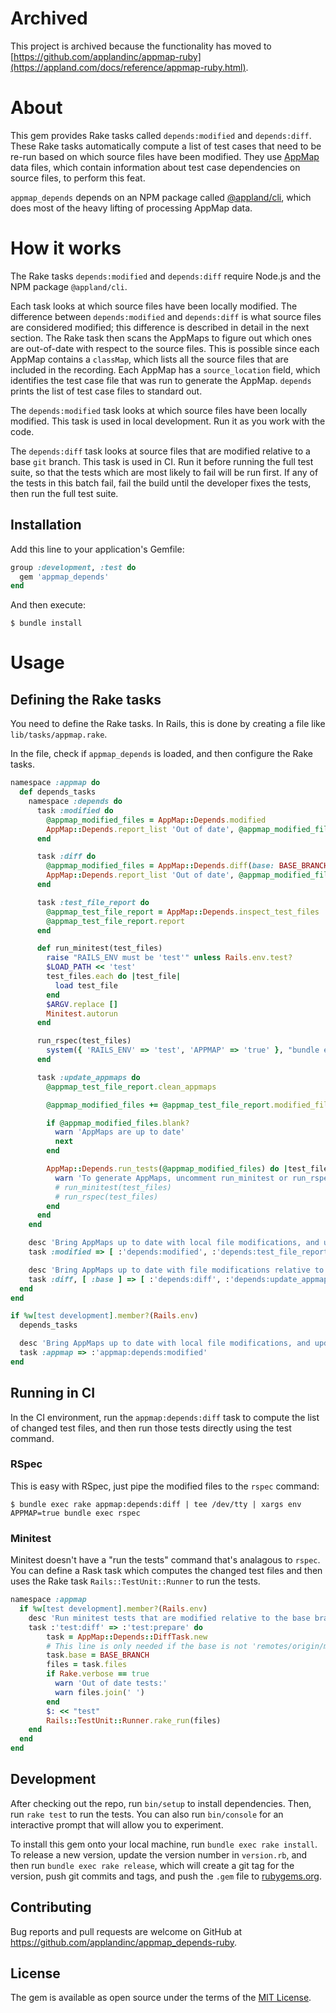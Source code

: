 # Archived

This project is archived because the functionality has moved to [https://github.com/applandinc/appmap-ruby](https://appland.com/docs/reference/appmap-ruby.html).

# About

This gem provides Rake tasks called `depends:modified` and `depends:diff`. These Rake tasks automatically compute a list of test cases that need to be re-run based on which source files have been modified. They use [AppMap](https://github.com/applandinc/appmap-ruby) data files, which contain information about test case dependencies on source files, to perform this feat.

`appmap_depends` depends on an NPM package called [@appland/cli](https://www.npmjs.com/package/@appland/cli), which does most of the heavy lifting of processing AppMap data.

# How it works

The Rake tasks `depends:modified` and `depends:diff` require Node.js and the NPM package `@appland/cli`.

Each task looks at which source files have been locally modified. The difference between `depends:modified` and `depends:diff` is what source files are considered modified; this difference is described in detail in the next section. The Rake task then scans the AppMaps to figure out which ones are out-of-date with respect to the source files. This is possible since each AppMap contains a `classMap`, which lists all the source files that are included in the recording. Each AppMap has a `source_location` field, which identifies the test case file that was run to generate the AppMap. `depends` prints the list of test case files to standard out.

The `depends:modified` task looks at which source files have been locally modified. This task is used in local development. Run it as you work with the code.

The `depends:diff` task looks at source files that are modified relative to a base `git` branch. This task is used in CI. Run it before running the full test suite, so that the tests which are most likely to fail will be run first. If any of the tests in this batch fail, fail the build until the developer fixes the tests, then run the full test suite.

## Installation

Add this line to your application's Gemfile:

```ruby
group :development, :test do
  gem 'appmap_depends'
end
```

And then execute:

```sh-session
$ bundle install
```

# Usage

## Defining the Rake tasks

You need to define the Rake tasks. In Rails, this is done by creating a file like `lib/tasks/appmap.rake`.

In the file, check if `appmap_depends` is loaded, and then configure the Rake tasks.

```ruby
namespace :appmap do
  def depends_tasks
    namespace :depends do
      task :modified do
        @appmap_modified_files = AppMap::Depends.modified
        AppMap::Depends.report_list 'Out of date', @appmap_modified_files
      end

      task :diff do
        @appmap_modified_files = AppMap::Depends.diff(base: BASE_BRANCH)
        AppMap::Depends.report_list 'Out of date', @appmap_modified_files
      end

      task :test_file_report do
        @appmap_test_file_report = AppMap::Depends.inspect_test_files
        @appmap_test_file_report.report
      end

      def run_minitest(test_files)
        raise "RAILS_ENV must be 'test'" unless Rails.env.test?
        $LOAD_PATH << 'test'
        test_files.each do |test_file|
          load test_file
        end
        $ARGV.replace []
        Minitest.autorun
      end

      run_rspec(test_files)
        system({ 'RAILS_ENV' => 'test', 'APPMAP' => 'true' }, "bundle exec rspec --format Fuubar #{test_files.map(&:shellescape).join(' ')}")
      end

      task :update_appmaps do
        @appmap_test_file_report.clean_appmaps

        @appmap_modified_files += @appmap_test_file_report.modified_files

        if @appmap_modified_files.blank?
          warn 'AppMaps are up to date'
          next
        end

        AppMap::Depends.run_tests(@appmap_modified_files) do |test_files|
          warn 'To generate AppMaps, uncomment run_minitest or run_rspec as appropriate for your project'
          # run_minitest(test_files)
          # run_rspec(test_files)
        end
      end
    end

    desc 'Bring AppMaps up to date with local file modifications, and updated derived data such as Swagger files'
    task :modified => [ :'depends:modified', :'depends:test_file_report', :'depends:update_appmaps', :swagger ]

    desc 'Bring AppMaps up to date with file modifications relative to the base branch'
    task :diff, [ :base ] => [ :'depends:diff', :'depends:update_appmaps', :swagger, :'swagger:uptodate' ]
  end
end

if %w[test development].member?(Rails.env)
  depends_tasks

  desc 'Bring AppMaps up to date with local file modifications, and updated derived data such as Swagger files'
  task :appmap => :'appmap:depends:modified'
end
```

## Running in CI

In the CI environment, run the `appmap:depends:diff` task to compute the list of changed test files, and then
run those tests directly using the test command.

### RSpec

This is easy with RSpec, just pipe the modified files to the `rspec` command:

```sh-session
$ bundle exec rake appmap:depends:diff | tee /dev/tty | xargs env APPMAP=true bundle exec rspec
```

### Minitest

Minitest doesn't have a "run the tests" command that's analagous to `rspec`. You can define a Rask task which computes the changed test files and then uses the
Rake task `Rails::TestUnit::Runner` to run the tests.

```ruby
namespace :appmap
  if %w[test development].member?(Rails.env)
    desc 'Run minitest tests that are modified relative to the base branch'
    task :'test:diff' => :'test:prepare' do
        task = AppMap::Depends::DiffTask.new
        # This line is only needed if the base is not 'remotes/origin/main' or 'remotes/origin/master'
        task.base = BASE_BRANCH
        files = task.files
        if Rake.verbose == true
          warn 'Out of date tests:'
          warn files.join(' ')
        end
        $: << "test"
        Rails::TestUnit::Runner.rake_run(files)
    end
  end
end
```

## Development

After checking out the repo, run `bin/setup` to install dependencies. Then, run `rake test` to run the tests. You can also run `bin/console` for an interactive prompt that will allow you to experiment.

To install this gem onto your local machine, run `bundle exec rake install`. To release a new version, update the version number in `version.rb`, and then run `bundle exec rake release`, which will create a git tag for the version, push git commits and tags, and push the `.gem` file to [rubygems.org](https://rubygems.org).

## Contributing

Bug reports and pull requests are welcome on GitHub at https://github.com/applandinc/appmap_depends-ruby.


## License

The gem is available as open source under the terms of the [MIT License](https://opensource.org/licenses/MIT).
